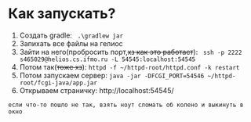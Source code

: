 # Как запускать?
1. Создать gradle: ``` .\gradlew jar```
2. Запихать все файлы на гелиос
3. Зайти на него(пробросить порт,~~хз как это работает~~): ``` ssh -p 2222 s465029@helios.cs.ifmo.ru -L 54545:localhost:54545```
4. Потом так(~~тоже хз~~): ```httpd -f ~/httpd-root/httpd.conf -k restart```
5. Потом запускаем сервер: ```java -jar -DFCGI_PORT=54546 ~/httpd-root/fcgi-java/app.jar```
6. Открываем страничку: http://localhost:54545/

```если что-то пошло не так, взять ноут сломать об колено и выкинуть в окно```